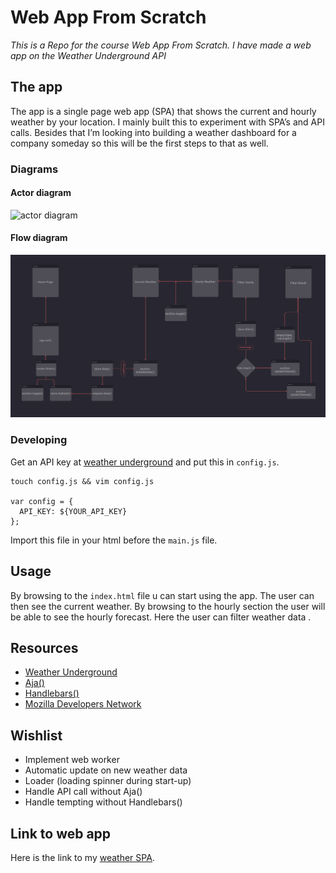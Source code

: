 # Web App From Scratch
_This is a Repo for the course Web App From Scratch. I have made a web app on the Weather Underground API_

## The app
The app is a single page web app (SPA) that shows the current and hourly weather by your location. I mainly built this to experiment with SPA’s and API calls. Besides that I’m looking into building a weather dashboard for a company someday so this will be the first steps to that as well.

### Diagrams
#### Actor diagram
![actor diagram](./week3/week3-actor-diagram.png)

#### Flow diagram
![flow diagram](./week3/week3-flow-diagram.png)

### Developing
Get an API key at [weather underground](https://www.wunderground.com) and put this in `config.js`.
```
touch config.js && vim config.js

var config = {
  API_KEY: ${YOUR_API_KEY}
};
```
Import this file in your html before the `main.js` file.

## Usage
By browsing to the `index.html` file u can start using the app. The user can then see the current weather. By browsing to the hourly section the user will be able to see the hourly forecast. Here the user can filter weather data .

## Resources
- [Weather Underground](https://www.wunderground.com)
- [Aja()](http://krampstudio.com/aja.js/)
- [Handlebars()](http://handlebarsjs.com/)
- [Mozilla Developers Network](https://developer.mozilla.org/)

## Wishlist
- Implement web worker
- Automatic update on new weather data
- Loader (loading spinner during start-up)
- Handle API call without Aja()
- Handle tempting without Handlebars()

## Link to web app
Here is the link to my [weather SPA](iancstewart.github.io/wafs).
